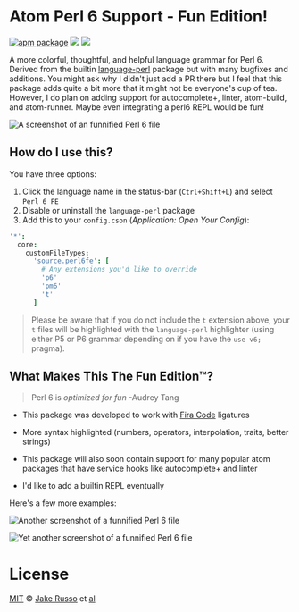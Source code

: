 # Atom Perl 6 Support - Fun Edition!

[![apm package][apm-ver-link]][releases]
[![][dl-badge]][apm-pkg-link]
[![][mit-badge]][mit]

A more colorful, thoughtful, and helpful language grammar for Perl 6. Derived from the builtin [language-perl](https://github.com/atom/language-perl) package but with many bugfixes and additions.  You might ask why I didn't just add a PR there but I feel that this package adds quite a bit more that it might not be everyone's cup of tea. However, I do plan on adding support for autocomplete+, linter, atom-build, and atom-runner.  Maybe even integrating a perl6 REPL would be fun!

![A screenshot of an funnified Perl 6 file](https://raw.githubusercontent.com/MadcapJake/language-perl6fe/master/images/example3.png)

## How do I use this?

You have three options:

1. Click the language name in the status-bar (`Ctrl+Shift+L`) and select `Perl 6 FE`
2. Disable or uninstall the `language-perl` package
3. Add this to your `config.cson` (*Application: Open Your Config*):
  ```coffee
  '*':
    core:
      customFileTypes:
        'source.perl6fe': [
          # Any extensions you'd like to override
          'p6'
          'pm6'
          't'
        ]
  ```

> Please be aware that if you do not include the `t` extension
above, your `t` files will be highlighted with the `language-perl` highlighter (using either P5 or P6 grammar depending on if you have the `use v6;` pragma).

## What Makes This The Fun Edition™?

> Perl 6 is *optimized for fun* -Audrey Tang

* This package was developed to work with [Fira Code](https://github.com/tonsky/FiraCode) ligatures

* More syntax highlighted (numbers, operators, interpolation, traits, better strings)

* This package will also soon contain support for many popular atom packages that have service hooks like autocomplete+ and linter

* I'd like to add a builtin REPL eventually

Here's a few more examples:

![Another screenshot of a funnified Perl 6 file](https://raw.githubusercontent.com/MadcapJake/language-perl6fe/master/images/example1.png)

![Yet another screenshot of a funnified Perl 6 file](https://raw.githubusercontent.com/MadcapJake/language-perl6fe/master/images/example2.png)

# License

[MIT][mit] © [Jake Russo][author] et [al][contributors]


[mit]:          http://opensource.org/licenses/MIT
[author]:       http://github.com/MadcapJake
[contributors]: https://github.com/MadcapJake/language-perl6fe/graphs/contributors
[releases]:     https://github.com/MadcapJake/language-perl6fe/releases
[mit-badge]:    https://img.shields.io/apm/l/language-perl6fe.svg
[apm-pkg-link]: https://atom.io/packages/language-perl6fe
[apm-ver-link]: https://img.shields.io/apm/v/language-perl6fe.svg
[dl-badge]:     http://img.shields.io/apm/dm/language-perl6fe.svg

